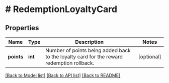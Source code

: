 # # RedemptionLoyaltyCard

## Properties

Name | Type | Description | Notes
------------ | ------------- | ------------- | -------------
**points** | **int** | Number of points being added back to the loyalty card for the reward redemption rollback. | [optional]

[[Back to Model list]](../../README.md#models) [[Back to API list]](../../README.md#endpoints) [[Back to README]](../../README.md)
